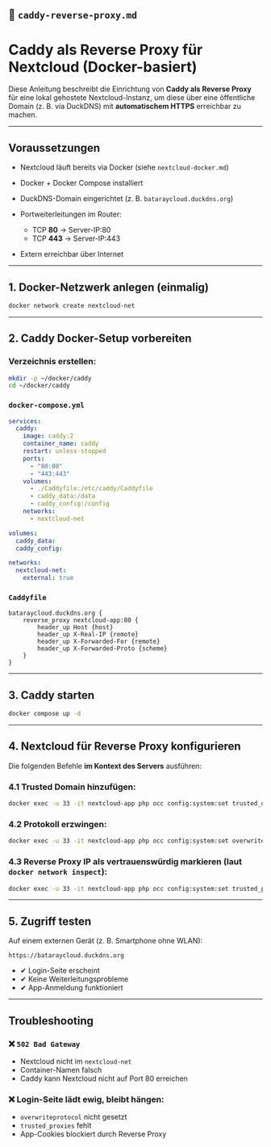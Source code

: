 ## 📄 `caddy-reverse-proxy.md`

# Caddy als Reverse Proxy für Nextcloud (Docker-basiert)

Diese Anleitung beschreibt die Einrichtung von **Caddy als Reverse Proxy** für eine lokal gehostete Nextcloud-Instanz, um diese über eine öffentliche Domain (z. B. via DuckDNS) mit **automatischem HTTPS** erreichbar zu machen.

---

## Voraussetzungen

* Nextcloud läuft bereits via Docker (siehe `nextcloud-docker.md`)
* Docker + Docker Compose installiert
* DuckDNS-Domain eingerichtet (z. B. `bataraycloud.duckdns.org`)
* Portweiterleitungen im Router:

  * TCP **80** → Server-IP:80
  * TCP **443** → Server-IP:443
* Extern erreichbar über Internet

---

## 1. Docker-Netzwerk anlegen (einmalig)

```bash
docker network create nextcloud-net
```

---

## 2. Caddy Docker-Setup vorbereiten

### Verzeichnis erstellen:

```bash
mkdir -p ~/docker/caddy
cd ~/docker/caddy
```

### `docker-compose.yml`

```yaml
services:
  caddy:
    image: caddy:2
    container_name: caddy
    restart: unless-stopped
    ports:
      - "80:80"
      - "443:443"
    volumes:
      - ./Caddyfile:/etc/caddy/Caddyfile
      - caddy_data:/data
      - caddy_config:/config
    networks:
      - nextcloud-net

volumes:
  caddy_data:
  caddy_config:

networks:
  nextcloud-net:
    external: true
```

### `Caddyfile`

```caddy
bataraycloud.duckdns.org {
    reverse_proxy nextcloud-app:80 {
        header_up Host {host}
        header_up X-Real-IP {remote}
        header_up X-Forwarded-For {remote}
        header_up X-Forwarded-Proto {scheme}
    }
}
```

---

## 3. Caddy starten

```bash
docker compose up -d
```

---

## 4. Nextcloud für Reverse Proxy konfigurieren

Die folgenden Befehle **im Kontext des Servers** ausführen:

### 4.1 Trusted Domain hinzufügen:

```bash
docker exec -u 33 -it nextcloud-app php occ config:system:set trusted_domains 1 --value=bataraycloud.duckdns.org
```

### 4.2 Protokoll erzwingen:

```bash
docker exec -u 33 -it nextcloud-app php occ config:system:set overwriteprotocol --value=https
```

### 4.3 Reverse Proxy IP als vertrauenswürdig markieren (laut `docker network inspect`):

```bash
docker exec -u 33 -it nextcloud-app php occ config:system:set trusted_proxies 0 --value=172.19.0.2
```

---

## 5. Zugriff testen

Auf einem externen Gerät (z. B. Smartphone ohne WLAN):

```
https://bataraycloud.duckdns.org
```

* ✔ Login-Seite erscheint
* ✔ Keine Weiterleitungsprobleme
* ✔ App-Anmeldung funktioniert

---

## Troubleshooting

### ❌ `502 Bad Gateway`

* Nextcloud nicht im `nextcloud-net`
* Container-Namen falsch
* Caddy kann Nextcloud nicht auf Port 80 erreichen

### ❌ Login-Seite lädt ewig, bleibt hängen:

* `overwriteprotocol` nicht gesetzt
* `trusted_proxies` fehlt
* App-Cookies blockiert durch Reverse Proxy

